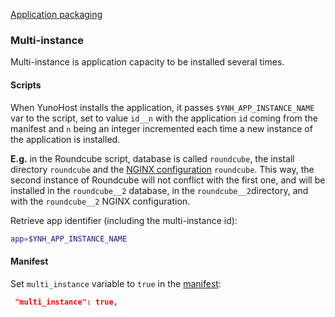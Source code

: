 <a class="btn btn-lg btn-default" href="/packaging_apps">Application packaging</a>

### Multi-instance
Multi-instance is application capacity to be installed several times.

#### Scripts
When YunoHost installs the application, it passes `$YNH_APP_INSTANCE_NAME` var to the script, set to value `id__n` with the application `id` coming from the manifest and `n` being an integer  incremented each time a new instance of the application is installed.

**E.g.** in the Roundcube script, database is called `roundcube`, the install directory `roundcube` and the [NGINX configuration](/packaging_apps_nginx_conf) `roundcube`. This way, the second instance of Roundcube will not conflict with the first one, and will be installed in the `roundcube__2` database, in the `roundcube__2`directory, and with the `roundcube__2` NGINX configuration.

Retrieve app identifier (including the multi-instance id):
```bash
app=$YNH_APP_INSTANCE_NAME
```

#### Manifest
Set `multi_instance` variable to `true` in the [manifest](/packaging_apps_manifest):
```json
 "multi_instance": true,
```
